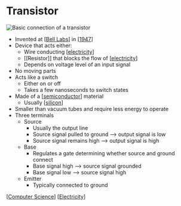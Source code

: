 # Transistor

![Basic connection of a transistor](/assets/second-brain/2020-09-26-17-59-04.png)

- Invented at [[Bell Labs]] in [[1947]]
- Device that acts either:
  - Wire conducting [[electricity]]
  - [[Resistor]] that blocks the flow of [[electricity]]
  - Depends on voltage level of an input signal
- No moving parts
- Acts like a switch
  - Either on or off
  - Takes a few nanoseconds to switch states
- Made of a [[semiconductor]] material
  - Usually [[silicon]]
- Smaller than vacuum tubes and require less energy to operate
- Three terminals
  - Source
    - Usually the output line
    - Source signal pulled to ground --> output signal is low
    - Source signal remains high --> output signal is high
  - Base
    - Regulates a gate determining whether source and ground connect
    - Base signal high --> source signal grounded
    - Base signal low --> source signal high
  - Emitter
    - Typically connected to ground

[[Computer Science]] [[Electricity]]

[//begin]: # "Autogenerated link references for markdown compatibility"
[Bell Labs]: bell-labs "Bell Labs"
[1947]: 1947 "1947"
[Electricity]: electricity "Electricity"
[semiconductor]: semiconductor "Semiconductor"
[silicon]: silicon "Silicon"
[Computer Science]: computer-science "Computer Science"
[//end]: # "Autogenerated link references"